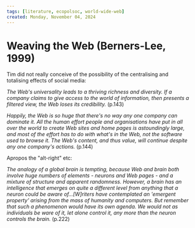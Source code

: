 ```yaml
---
tags: [literature, ecopolsoc, world-wide-web]
created: Monday, November 04, 2024
---
```


# Weaving the Web (Berners-Lee, 1999)

Tim did not really conceive of the possibility of the centralising and
totalising effects of social media:

_The Web's universality leads to a thriving richness and diversity. If a company
claims to give access to the world of information, then presents a filtered
view, the Web loses its credibility._ (p.143)

_Happily, the Web is so huge that there's no way any one company can dominate
it. All the human effort people and organisations have put in all over the world
to create Web sites and home pages is astoundingly large, and most of the effort
has to do with what's in the Web, not the software used to browse it. The Web's
content, and thus value, will continue despite any one company's actions._
(p.144)

Apropos the "alt-right" etc:

_The analogy of a global brain is tempting, because Web and brain both involve
huge numbers of elements - neurons and Web pages - and a mixture of structure
and apparent randomness. However, a brain has an intelligence that emerges on
quite a different level from anything that a neuron could be aware
of...[W]riters have contemplated an 'emergent property' arising from the mass of
humanity and computers. But remember that such a phenomenon would have its own
agenda. We would not as individuals be ware of it, let alone control it, any
more than the neuron controls the brain._ (p.222)
